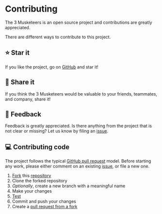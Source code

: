 # Contributing

The 3 Musketeers is an open source project and contributions are greatly appreciated.

There are different ways to contribute to this project.

## :star: Star it

If you like the project, go on [GitHub][linkProjectRepo] and star it!

## :mega: Share it

If you think the 3 Musketeers would be valuable to your friends, teammates, and company, share it!

## :thought_balloon: Feedback

Feedback is greatly appreciated. Is there anything from the project that is not clear or missing? Let us know by filing an [issue][linkProjectIssue].

## :computer: Contributing code

The project follows the typical [GitHub pull request][linkGitHubPR] model. Before starting any work, please either comment on an existing [issue][linkProjectIssue], or file a new one.

1. [Fork][linkGitHubFork] this [repository][linkProjectRepo]
1. Clone the forked repository
1. _Optionally_, create a new branch with a meaningful name
1. Make your changes
1. [Test][linkProjectReadmeTest]
1. Commit and push your changes
1. Create a [pull request from a fork][linkGitHubPRFork]


[linkProjectRepo]: https://github.com/flemay/3musketeers
[linkProjectReadmeTest]: https://github.com/flemay/3musketeers#testing
[linkProjectIssue]: https://github.com/flemay/3musketeers/issues

[linkGitHubPR]: https://help.github.com/en/github/collaborating-with-issues-and-pull-requests/about-pull-requests
[linkGitHubFork]: https://help.github.com/en/github/getting-started-with-github/fork-a-repo
[linkGitHubPRFork]: https://help.github.com/en/github/collaborating-with-issues-and-pull-requests/creating-a-pull-request-from-a-fork
